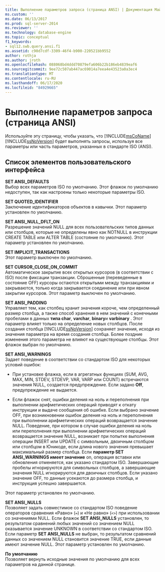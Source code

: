 ```yaml
---
title: Выполнение параметров запроса (страница ANSI) | Документация Майкрософт
ms.custom: ''
ms.date: 06/13/2017
ms.prod: sql-server-2014
ms.reviewer: ''
ms.technology: database-engine
ms.topic: conceptual
f1_keywords:
- sql12.swb.query.ansi.f1
ms.assetid: c90d7cdf-3309-46f4-b900-220521bb9552
author: rothja
ms.author: jroth
ms.openlocfilehash: 088068bd4ddd70879efa606b22b186eb4839eaf6
ms.sourcegitcommit: 9ee72c507ab447ac69014a7eea4e43523a0a3ec4
ms.translationtype: MT
ms.contentlocale: ru-RU
ms.lasthandoff: 06/17/2020
ms.locfileid: "84929665"
---
```

# <a name="query-options-execution-ansi-page"></a>Выполнение параметров запроса (страница ANSI)
  Используйте эту страницу, чтобы указать, что [!INCLUDE[msCoName](../includes/msconame-md.md)] [!INCLUDE[ssNoVersion](../includes/ssnoversion-md.md)] будет выполнять запросы, используя все параметры или часть параметров, указанных в стандарте ISO (ANSI).  
  
## <a name="ui-element-list"></a>Список элементов пользовательского интерфейса  
 **SET ANSI_DEFAULTS**  
 Выбор всех параметров ISO по умолчанию. Этот флажок по умолчанию недоступен, так как настроены только некоторые параметры ISO.  
  
 **SET QUOTED_IDENTIFIER**  
 Заключение идентификаторов объектов в кавычки. Этот параметр установлен по умолчанию.  
  
 **SET ANSI_NULL_DFLT_ON**  
 Разрешение значений NULL для всех пользовательских типов данных или столбцов, которые не определены явно как NOTNULL в инструкции CREATE TABLE или ALTER TABLE (состояние по умолчанию). Этот параметр установлен по умолчанию.  
  
 **SET IMPLICIT_TRANSACTIONS**  
 Этот параметр выключен по умолчанию.  
  
 **SET CURSOR_CLOSE_ON_COMMIT**  
 Автоматическое закрытие всех открытых курсоров (в соответствии с ISO) после фиксации транзакции. Сброшенные (переведенные в состояние OFF) курсоры остаются открытыми между транзакциями и закрываются, только когда закрывается соединение или при явном закрытии курсоров. Этот параметр выключен по умолчанию.  
  
 **SET ANSI_PADDING**  
 Управляет тем, как столбец хранит значения короче, чем определенный размер столбца, а также способ хранения в нем значений с конечными пробелами в данных **типа char**, **varchar**, **binary**и **varbinary** . Этот параметр влияет только на определение новых столбцов. После создания столбца [!INCLUDE[ssNoVersion](../includes/ssnoversion-md.md)] сохраняет значения, исходя из значения параметра на время создания столбца. Более поздние изменения этого параметра не влияют на существующие столбцы. Этот флажок выбран по умолчанию.  
  
 **SET ANSI_WARNINGS**  
 Задает поведение в соответствии со стандартом ISO для некоторых условий ошибок:  
  
-   При установке флажка, если в агрегатных функциях (SUM, AVG, MAX, MIN, STDEV, STDEVP, VAR, VARP или COUNT) встречаются значения NULL, создается предупреждение. Если задано **Off**, предупреждение не выдается.  
  
-   Если флажок снят, ошибки деления на ноль и переполнения при выполнении арифметических операций приводят к откату инструкции и выдаче сообщения об ошибке. Если выбрано значение OFF, при возникновении ошибок деления на ноль и переполнения при выполнении арифметических операций возвращается значение NULL. Поведение, при котором в случае ошибки деления на ноль или переполнения при выполнении арифметических операций возвращается значение NULL, возникает при попытке выполнения операции INSERT или UPDATE с символьным, двоичным столбцом или столбцом в Юникоде, если длина нового значения превышает максимальный размер столбца. Если **параметр SET ANSI_WARNINGS имеет значение** on, операция вставки или обновления отменяется, как указано стандартом ISO. Завершающие пробелы игнорируются для символьных столбцов, а завершающие значения NULL игнорируются для двоичных столбцов. Если указано значение OFF, то данные усекаются до размера столбца, и инструкция успешно завершается.  
  
 Этот параметр установлен по умолчанию.  
  
 **SET ANSI_NULLS**  
 Позволяет задать совместимое со стандартом ISO поведение операторов сравнения «Равно» (`=`) и «Не равно» (`<>`) при использовании со значениями NULL. Если флажок **SET ANSI_NULLS** установлен, то результатом сравнений любых значений со значением NULL оказывается значение UNKNOWN в соответствии со стандартом ISO. Если параметр **SET ANSI_NULLS** не выбран, то результатом сравнений данных со значением NULL становится значение TRUE, если данные имеют значение NULL. Этот параметр установлен по умолчанию.  
  
 **По умолчанию**  
 Позволяет вернуть исходные значения по умолчанию для всех параметров на данной странице.  
  
  
